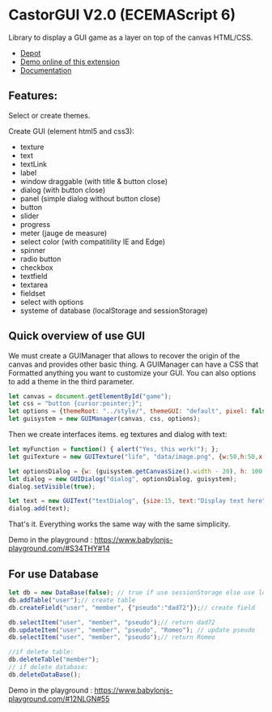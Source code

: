 # CastorGUI V2.0 (ECEMAScript 6)

Library to display a GUI game as a layer on top of the canvas HTML/CSS.

* [Depot](https://github.com/dad72/CastorGUI)
* [Demo online of this extension](https://www.babylon.actifgames.com/demoCastorGUI/)
* [Documentation](https://bitbucket.org/JSbabylon/castorgui/src/3f588b5473f34f58fe1b8d3a095d0ba78a278d99/doc/?at=master)

## Features:

Select or create themes.

Create GUI (element html5 and css3):
* texture
* text
* textLink
* label
* window draggable (with title & button close)
* dialog (with button close)
* panel (simple dialog without button close)
* button
* slider
* progress
* meter (jauge de measure)
* select color (with compatitility IE and Edge)
* spinner
* radio button
* checkbox
* textfield
* textarea
* fieldset
* select with options
* systeme of database (localStorage and sessionStorage)

## Quick overview of use GUI

We must create a GUIManager that allows to recover the origin of the canvas and provides other basic thing.
A GUIManager can have a CSS that Formatted anything you want to customize your GUI.
You can also options to add a theme in the third parameter.

```javascript
let canvas = document.getElementById("game");
let css = "button {cursor:pointer;}";
let options = {themeRoot: "../style/", themeGUI: "default", pixel: false};
let guisystem = new GUIManager(canvas, css, options);
```
Then we create interfaces items. eg textures and dialog with text:

```javascript
let myFunction = function() { alert("Yes, this work!"); };
let guiTexture = new GUITexture("life", "data/image.png", {w:50,h:50,x:10,y:0}, guisystem, myFunction);

let optionsDialog = {w: (guisystem.getCanvasSize().width - 20), h: 100, x: 8, y: (guisystem.getCanvasSize().height - 110)};
let dialog = new GUIDialog("dialog", optionsDialog, guisystem);
dialog.setVisible(true);

let text = new GUIText("textDialog", {size:15, text:"Display text here"}, guisystem, false);
dialog.add(text);
```
That's it. Everything works the same way with the same simplicity.

Demo in the playground : https://www.babylonjs-playground.com/#S34THY#14

## For use Database

```javascript
let db = new DataBase(false); // true if use sessionStorage else use localStorage (stockage temporary)
db.addTable("user");// create table
db.createField("user", "member", {"pseudo":"dad72"});// create field

db.selectItem("user", "member", "pseudo");// return dad72
db.updateItem("user", "member", "pseudo", "Romeo"); // update pseudo
db.selectItem("user", "member", "pseudo");// return Romeo

//if delete table:
db.deleteTable("member");
// if delete database:
db.deleteDataBase();
```

Demo in the playground : https://www.babylonjs-playground.com/#12NLGN#55

